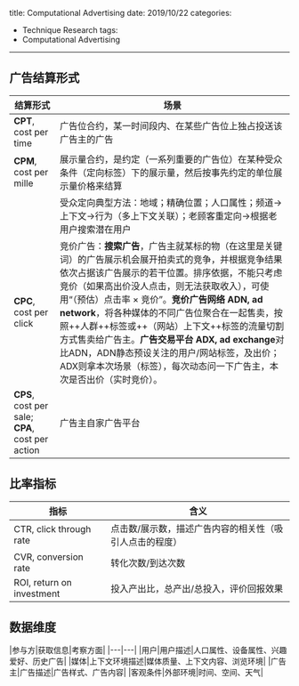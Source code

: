 title: Computational Advertising
date: 2019/10/22
categories:
- Technique Research
tags:
- Computational Advertising
---


## 广告结算形式

|结算形式|场景|
|---|---|
|**CPT**, cost per time|广告位合约，某一时间段内、在某些广告位上独占投送该广告主的广告|
|**CPM**, cost per mille|展示量合约，是约定（一系列重要的广告位）在某种受众条件（定向标签）下的展示量，然后按事先约定的单位展示量价格来结算|
||受众定向典型方法：地域；精确位置；人口属性；频道->上下文->行为（多上下文关联）；老顾客重定向->根据老用户搜索潜在用户|
|**CPC**, cost per click|竞价广告：**搜索广告**，广告主就某标的物（在这里是关键词）的广告展示机会展开拍卖式的竞争，并根据竞争结果依次占据该广告展示的若干位置。排序依据，不能只考虑竞价（如果高出价没人点击，则无法获取收入），可使用“（预估）点击率 $\times$ 竞价”。**竞价广告网络 ADN, ad network**，将各种媒体的不同广告位聚合在一起售卖，按照++人群++标签或++（网站）上下文++标签的流量切割方式售卖给广告主。**广告交易平台 ADX, ad exchange**对比ADN，ADN静态预设关注的用户/网站标签，及出价；ADX则拿本次场景（标签），每次动态问一下广告主，本次是否出价（实时竞价）。|
|**CPS**, cost per sale; **CPA**, cost per action|广告主自家广告平台|


## 比率指标

|指标|含义|
|---|---|
|CTR, click through rate|点击数/展示数，描述广告内容的相关性（吸引人点击的程度）|
|CVR, conversion rate|转化次数/到达次数|
|ROI, return on investment|投入产出比，总产出/总投入，评价回报效果|


## 数据维度

|参与方|获取信息|考察方面|
|---|---|
|用户|用户描述|人口属性、设备属性、兴趣爱好、历史广告|
|媒体|上下文环境描述|媒体质量、上下文内容、浏览环境|
|广告主|广告描述|广告样式、广告内容|
|客观条件|外部环境|时间、空间、天气|




